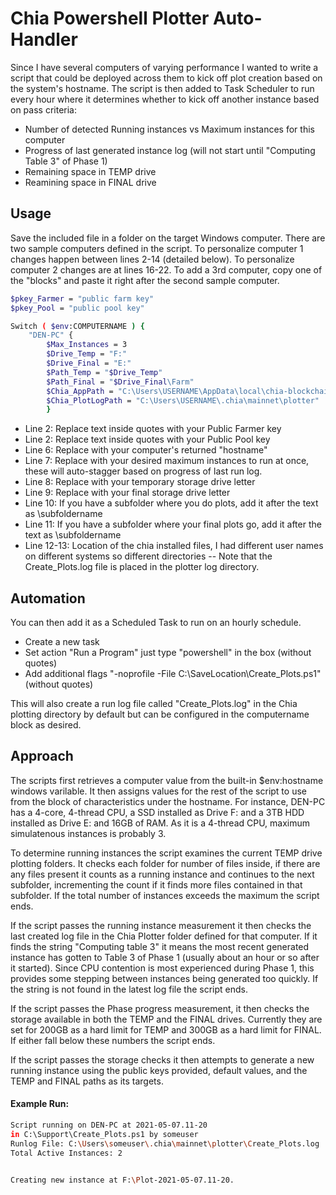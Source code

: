 # Chia Powershell Plotter Auto-Handler 
Since I have several computers of varying performance I wanted to write a script that could be deployed across them to kick off plot creation based on the system's hostname.  The script is then added to Task Scheduler to run every hour where it determines whether to kick off another instance based on pass criteria:
 - Number of detected Running instances vs Maximum instances for this computer
 - Progress of last generated instance log (will not start until "Computing Table 3" of Phase 1)
 - Remaining space in TEMP drive
 - Reamining space in FINAL drive

## Usage
Save the included file in a folder on the target Windows computer.  There are two sample computers defined in the script.  To personalize computer 1 changes happen between lines 2-14 (detailed below).  To personalize computer 2 changes are at lines 16-22.  To add a 3rd computer, copy one of the "blocks" and paste it right after the second sample computer.
```sh
$pkey_Farmer = "public farm key"
$pkey_Pool = "public pool key"

Switch ( $env:COMPUTERNAME ) {
    "DEN-PC" { 
        $Max_Instances = 3
        $Drive_Temp = "F:"
        $Drive_Final = "E:"
        $Path_Temp = "$Drive_Temp"
        $Path_Final = "$Drive_Final\Farm" 
        $Chia_AppPath = "C:\Users\USERNAME\AppData\local\chia-blockchain\app-1.1.3\resources\app.asar.unpacked\daemon"
        $Chia_PlotLogPath = "C:\Users\USERNAME\.chia\mainnet\plotter"
        }
```
- Line 2: Replace text inside quotes with your Public Farmer key 
- Line 2: Replace text inside quotes with your Public Pool key
- Line 6: Replace with your computer's returned "hostname"
- Line 7: Replace with your desired maximum instances to run at once, these will auto-stagger based on progress of last run log.
- Line 8: Replace with your temporary storage drive letter
- Line 9: Replace with your final storage drive letter
- Line 10: If you have a subfolder where you do plots, add it after the text as \subfoldername
- Line 11: If you have a subfolder where your final plots go, add it after the text as \subfoldername
- Line 12-13: Location of the chia installed files, I had different user names on different systems so different directories
-- Note that the Create_Plots.log file is placed in the plotter log directory.

## Automation
You can then add it as a Scheduled Task to run on an hourly schedule.
 - Create a new task
 - Set action "Run a Program" just type "powershell" in the box (without quotes)
 - Add additional flags "-noprofile -File C:\SaveLocation\Create_Plots.ps1" (without quotes)

This will also create a run log file called "Create_Plots.log" in the Chia plotting directory by default but can be configured in the computername block as desired.

## Approach
The scripts first retrieves a computer value from the built-in $env:hostname windows varilable.  It then assigns values for the rest of the script to use from the block of characteristics under the hostname.  For instance, DEN-PC has a 4-core, 4-thread CPU, a SSD installed as Drive F: and a 3TB HDD installed as Drive E: and 16GB of RAM.  As it is a 4-thread CPU, maximum simulatenous instances is probably 3.

To determine running instances the script examines the current TEMP drive plotting folders.  It checks each folder for number of files inside, if there are any files present it counts as a running instance and continues to the next subfolder, incrementing the count if it finds more files contained in that subfolder.  If the total number of instances exceeds the maximum the script ends.

If the script passes the running instance measurement it then checks the last created log file in the Chia Plotter folder defined for that computer.  If it finds the string "Computing table 3" it means the most recent generated instance has gotten to Table 3 of Phase 1 (usually about an hour or so after it started).  Since CPU contention is most experienced during Phase 1, this provides some stepping between instances being generated too quickly.  If the string is not found in the latest log file the script ends.

If the script passes the Phase progress measurement, it then checks the storage available in both the TEMP and the FINAL drives.  Currently they are set for 200GB as a hard limit for TEMP and 300GB as a hard limit for FINAL.  If either fall below these numbers the script ends.

If the script passes the storage checks it then attempts to generate a new running instance using the public keys provided, default values, and the TEMP and FINAL paths as its targets.

#### Example Run:
```sh
Script running on DEN-PC at 2021-05-07.11-20
in C:\Support\Create_Plots.ps1 by someuser
Runlog File: C:\Users\someuser\.chia\mainnet\plotter\Create_Plots.log
Total Active Instances: 2


Creating new instance at F:\Plot-2021-05-07.11-20.
```

